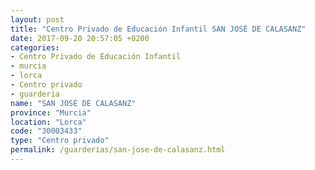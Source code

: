 ```yaml
---
layout: post
title: "Centro Privado de Educación Infantil SAN JOSÉ DE CALASANZ"
date: 2017-09-20 20:57:05 +0200
categories:
- Centro Privado de Educación Infantil
- murcia
- lorca
- Centro privado
- guarderia
name: "SAN JOSÉ DE CALASANZ"
province: "Murcia"
location: "Lorca"
code: "30003433"
type: "Centro privado"
permalink: /guarderias/san-jose-de-calasanz.html
---
```

